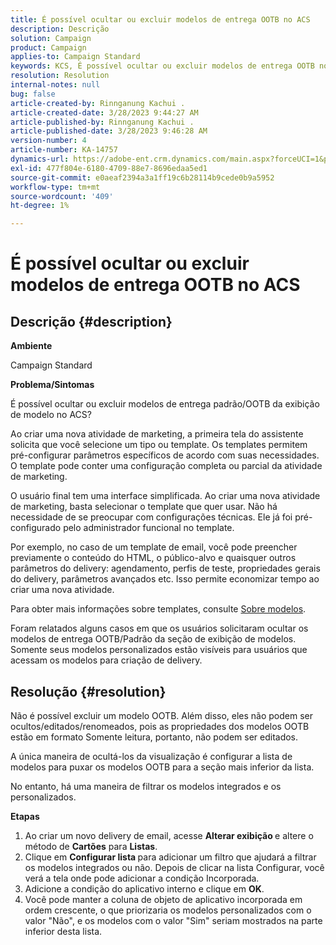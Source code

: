 ```yaml
---
title: É possível ocultar ou excluir modelos de entrega OOTB no ACS
description: Descrição
solution: Campaign
product: Campaign
applies-to: Campaign Standard
keywords: KCS, É possível ocultar ou excluir modelos de entrega OOTB no ACS
resolution: Resolution
internal-notes: null
bug: false
article-created-by: Rinnganung Kachui .
article-created-date: 3/28/2023 9:44:27 AM
article-published-by: Rinnganung Kachui .
article-published-date: 3/28/2023 9:46:28 AM
version-number: 4
article-number: KA-14757
dynamics-url: https://adobe-ent.crm.dynamics.com/main.aspx?forceUCI=1&pagetype=entityrecord&etn=knowledgearticle&id=aca4791c-4dcd-ed11-b596-6045bd006704
exl-id: 477f804e-6180-4709-88e7-8696edaa5ed1
source-git-commit: e0aeaf2394a3a1ff19c6b28114b9cede0b9a5952
workflow-type: tm+mt
source-wordcount: '409'
ht-degree: 1%

---
```


# É possível ocultar ou excluir modelos de entrega OOTB no ACS

## Descrição {#description}


<b>Ambiente</b>

Campaign Standard



<b>Problema/Sintomas</b>

É possível ocultar ou excluir modelos de entrega padrão/OOTB da exibição de modelo no ACS?



Ao criar uma nova atividade de marketing, a primeira tela do assistente solicita que você selecione um tipo ou template. Os templates permitem pré-configurar parâmetros específicos de acordo com suas necessidades. O template pode conter uma configuração completa ou parcial da atividade de marketing.

O usuário final tem uma interface simplificada. Ao criar uma nova atividade de marketing, basta selecionar o template que quer usar. Não há necessidade de se preocupar com configurações técnicas. Ele já foi pré-configurado pelo administrador funcional no template.

Por exemplo, no caso de um template de email, você pode preencher previamente o conteúdo do HTML, o público-alvo e quaisquer outros parâmetros do delivery: agendamento, perfis de teste, propriedades gerais do delivery, parâmetros avançados etc. Isso permite economizar tempo ao criar uma nova atividade.

Para obter mais informações sobre templates, consulte [Sobre modelos](https://experienceleague.adobe.com/docs/campaign-standard/using/getting-started/marketing-plans/marketing-activity-templates.html?lang=en).

Foram relatados alguns casos em que os usuários solicitaram ocultar os modelos de entrega OOTB/Padrão da seção de exibição de modelos. Somente seus modelos personalizados estão visíveis para usuários que acessam os modelos para criação de delivery.






## Resolução {#resolution}


Não é possível excluir um modelo OOTB. Além disso, eles não podem ser ocultos/editados/renomeados, pois as propriedades dos modelos OOTB estão em formato Somente leitura, portanto, não podem ser editados.

A única maneira de ocultá-los da visualização é configurar a lista de modelos para puxar os modelos OOTB para a seção mais inferior da lista.

No entanto, há uma maneira de filtrar os modelos integrados e os personalizados.

<b>Etapas</b>

1. Ao criar um novo delivery de email, acesse <b>Alterar exibição </b>e altere o método de <b>Cartões</b> para <b>Listas</b>.
2. Clique em <b>Configurar lista </b>para adicionar um filtro que ajudará a filtrar os modelos integrados ou não. Depois de clicar na lista Configurar, você verá a tela onde pode adicionar a condição Incorporada.
3. Adicione a condição do aplicativo interno e clique em <b>OK</b>.
4. Você pode manter a coluna de objeto de aplicativo incorporada em ordem crescente, o que priorizaria os modelos personalizados com o valor &quot;Não&quot;, e os modelos com o valor &quot;Sim&quot; seriam mostrados na parte inferior desta lista.
